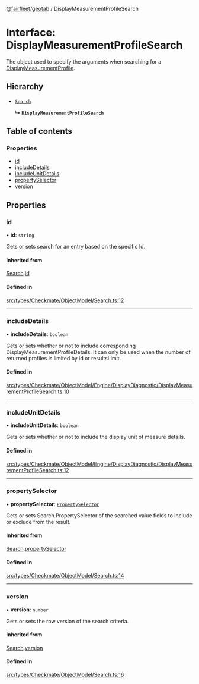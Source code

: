 [@fairfleet/geotab](../README.md) / DisplayMeasurementProfileSearch

# Interface: DisplayMeasurementProfileSearch

The object used to specify the arguments when searching for a [DisplayMeasurementProfile](DisplayMeasurementProfile.md).

## Hierarchy

- [`Search`](Search.md)

  ↳ **`DisplayMeasurementProfileSearch`**

## Table of contents

### Properties

- [id](DisplayMeasurementProfileSearch.md#id)
- [includeDetails](DisplayMeasurementProfileSearch.md#includedetails)
- [includeUnitDetails](DisplayMeasurementProfileSearch.md#includeunitdetails)
- [propertySelector](DisplayMeasurementProfileSearch.md#propertyselector)
- [version](DisplayMeasurementProfileSearch.md#version)

## Properties

### id

• **id**: `string`

Gets or sets search for an entry based on the specific Id.

#### Inherited from

[Search](Search.md).[id](Search.md#id)

#### Defined in

[src/types/Checkmate/ObjectModel/Search.ts:12](https://github.com/fairfleet/geotab/blob/d57d931/src/types/Checkmate/ObjectModel/Search.ts#L12)

___

### includeDetails

• **includeDetails**: `boolean`

Gets or sets whether or not to include corresponding DisplayMeasurementProfileDetails. It can only be used when the number of returned profiles is limited by id or resultsLimit.

#### Defined in

[src/types/Checkmate/ObjectModel/Engine/DisplayDiagnostic/DisplayMeasurementProfileSearch.ts:10](https://github.com/fairfleet/geotab/blob/d57d931/src/types/Checkmate/ObjectModel/Engine/DisplayDiagnostic/DisplayMeasurementProfileSearch.ts#L10)

___

### includeUnitDetails

• **includeUnitDetails**: `boolean`

Gets or sets whether or not to include the display unit of measure details.

#### Defined in

[src/types/Checkmate/ObjectModel/Engine/DisplayDiagnostic/DisplayMeasurementProfileSearch.ts:12](https://github.com/fairfleet/geotab/blob/d57d931/src/types/Checkmate/ObjectModel/Engine/DisplayDiagnostic/DisplayMeasurementProfileSearch.ts#L12)

___

### propertySelector

• **propertySelector**: [`PropertySelector`](PropertySelector.md)

Gets or sets Search.PropertySelector of the searched value fields to include or exclude from the result.

#### Inherited from

[Search](Search.md).[propertySelector](Search.md#propertyselector)

#### Defined in

[src/types/Checkmate/ObjectModel/Search.ts:14](https://github.com/fairfleet/geotab/blob/d57d931/src/types/Checkmate/ObjectModel/Search.ts#L14)

___

### version

• **version**: `number`

Gets or sets the row version of the search criteria.

#### Inherited from

[Search](Search.md).[version](Search.md#version)

#### Defined in

[src/types/Checkmate/ObjectModel/Search.ts:16](https://github.com/fairfleet/geotab/blob/d57d931/src/types/Checkmate/ObjectModel/Search.ts#L16)
